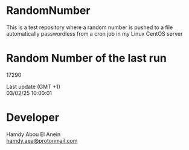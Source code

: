 # RandomNumber    
This is a test repository where a random number is pushed to a file automatically passwordless from a cron job in my Linux CentOS server    
# Random Number of the last run   
17290
      
Last update (GMT +1)    
03/02/25 10:00:01
# Developer    
Hamdy Abou El Anein   
hamdy.aea@protonmail.com
